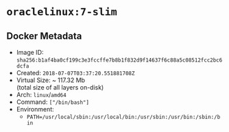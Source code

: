 # `oraclelinux:7-slim`

## Docker Metadata

- Image ID: `sha256:b1af4ba0cf199c3e3fccffe7b8b1f832d9f14637f6c88a5c08512fcc2bc6dcfa`
- Created: `2018-07-07T03:37:20.551881708Z`
- Virtual Size: ~ 117.32 Mb  
  (total size of all layers on-disk)
- Arch: `linux`/`amd64`
- Command: `["/bin/bash"]`
- Environment:
  - `PATH=/usr/local/sbin:/usr/local/bin:/usr/sbin:/usr/bin:/sbin:/bin`
